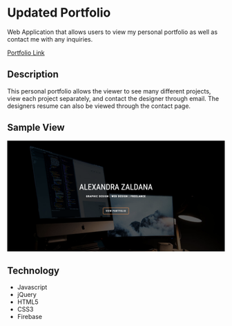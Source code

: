 # Updated Portfolio

Web Application that allows users to view my personal portfolio as well as contact me with any inquiries.

[Portfolio Link](https://azaldana.github.io/Trivia-Game/ "Portfolio Link")

## Description

This personal portfolio allows the viewer to see many different projects, view each project separately, and contact the designer through email. The designers resume can also be viewed through the contact page. 
 

## Sample View

![Portfolio Screenshot](/assets/images/screenshot.jpg/)

## Technology

+ Javascript
+ jQuery
+ HTML5
+ CSS3
+ Firebase
